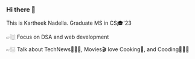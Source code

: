 ### Hi there 👋

This is Kartheek Nadella.
Graduate MS in CS🎓'23

👉🏼 Focus on DSA and web development

👉🏼 Talk about TechNews👨🏻‍💻, Movies🎬 love Cooking🥘, and Cooding👨🏻‍💻
